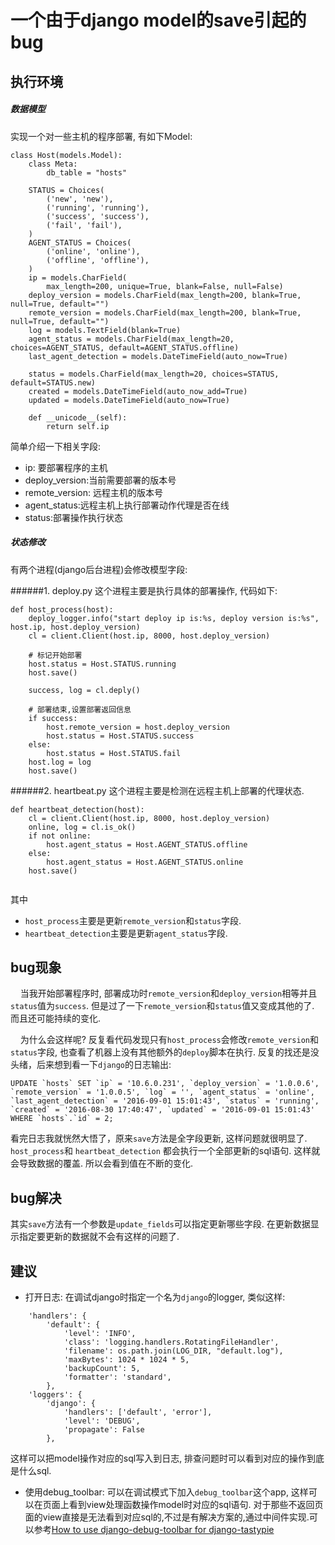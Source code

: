 # 一个由于django model的save引起的bug


## 执行环境

##### 数据模型
实现一个对一些主机的程序部署, 有如下Model:

```
class Host(models.Model):
    class Meta:
        db_table = "hosts"
    
    STATUS = Choices(
        ('new', 'new'),
        ('running', 'running'),
        ('success', 'success'),
        ('fail', 'fail'),
    )
    AGENT_STATUS = Choices(
        ('online', 'online'),
        ('offline', 'offline'),
    )
    ip = models.CharField(
        max_length=200, unique=True, blank=False, null=False)
    deploy_version = models.CharField(max_length=200, blank=True, null=True, default="")
    remote_version = models.CharField(max_length=200, blank=True, null=True, default="")
    log = models.TextField(blank=True)
    agent_status = models.CharField(max_length=20, choices=AGENT_STATUS, default=AGENT_STATUS.offline)
    last_agent_detection = models.DateTimeField(auto_now=True)
    
    status = models.CharField(max_length=20, choices=STATUS, default=STATUS.new)
    created = models.DateTimeField(auto_now_add=True)
    updated = models.DateTimeField(auto_now=True)
    
    def __unicode__(self):
        return self.ip
```

简单介绍一下相关字段:
- ip: 要部署程序的主机
- deploy_version:当前需要部署的版本号
- remote_version: 远程主机的版本号
- agent_status:远程主机上执行部署动作代理是否在线
- status:部署操作执行状态

##### 状态修改
有两个进程(django后台进程)会修改模型字段:

######1. deploy.py
这个进程主要是执行具体的部署操作, 代码如下:

```
def host_process(host):
    deploy_logger.info("start deploy ip is:%s, deploy version is:%s", host.ip, host.deploy_version)
    cl = client.Client(host.ip, 8000, host.deploy_version)
    
    # 标记开始部署
    host.status = Host.STATUS.running
    host.save()
    
    success, log = cl.deply()
    
    # 部署结束,设置部署返回信息
    if success:
        host.remote_version = host.deploy_version
        host.status = Host.STATUS.success
    else:
        host.status = Host.STATUS.fail
    host.log = log
    host.save()
```
######2. heartbeat.py
这个进程主要是检测在远程主机上部署的代理状态.
```
def heartbeat_detection(host):
    cl = client.Client(host.ip, 8000, host.deploy_version)
    online, log = cl.is_ok()
    if not online:
        host.agent_status = Host.AGENT_STATUS.offline
    else:
        host.agent_status = Host.AGENT_STATUS.online
    host.save()  
   
```

其中
- ```host_process```主要是更新```remote_version```和```status```字段.
- ```heartbeat_detection```主要是更新```agent_status```字段.

## bug现象

&#160;&#160;&#160;&#160;当我开始部署程序时, 部署成功时```remote_version```和```deploy_version```相等并且```status```值为```success```. 但是过了一下```remote_version```和```status```值又变成其他的了. 而且还可能持续的变化. 

&#160;&#160;&#160;&#160;为什么会这样呢? 反复看代码发现只有```host_process```会修改```remote_version```和```status```字段, 也查看了机器上没有其他额外的```deploy```脚本在执行. 反复的找还是没头绪，后来想到看一下```django```的日志输出:
```
UPDATE `hosts` SET `ip` = '10.6.0.231', `deploy_version` = '1.0.0.6', `remote_version` = '1.0.0.5', `log` = '', `agent_status` = 'online', `last_agent_detection` = '2016-09-01 15:01:43', `status` = 'running', `created` = '2016-08-30 17:40:47', `updated` = '2016-09-01 15:01:43' WHERE `hosts`.`id` = 2; 
```
看完日志我就恍然大悟了，原来```save```方法是全字段更新, 这样问题就很明显了. ```host_process```和 ```heartbeat_detection``` 都会执行一个全部更新的sql语句. 这样就会导致数据的覆盖. 所以会看到值在不断的变化.

## bug解决
其实```save```方法有一个参数是```update_fields```可以指定更新哪些字段. 在更新数据显示指定要更新的数据就不会有这样的问题了. 


## 建议

- 打开日志:
在调试django时指定一个名为```django```的logger, 类似这样:
```
    'handlers': {
        'default': {
            'level': 'INFO',
            'class': 'logging.handlers.RotatingFileHandler',
            'filename': os.path.join(LOG_DIR, "default.log"),  
            'maxBytes': 1024 * 1024 * 5,  
            'backupCount': 5, 
            'formatter': 'standard',  
        },
    'loggers': {
        'django': {
            'handlers': ['default', 'error'],
            'level': 'DEBUG',
            'propagate': False
        },
```
这样可以把model操作对应的sql写入到日志, 排查问题时可以看到对应的操作到底是什么sql.

-  使用debug_toolbar:
可以在调试模式下加入```debug_toolbar```这个app, 这样可以在页面上看到view处理函数操作model时对应的sql语句. 对于那些不返回页面的view直接是无法看到对应sql的,不过是有解决方案的,通过中间件实现.可以参考[How to use django-debug-toolbar for django-tastypie](http://stackoverflow.com/questions/14618203/how-to-use-django-debug-toolbar-for-django-tastypie)